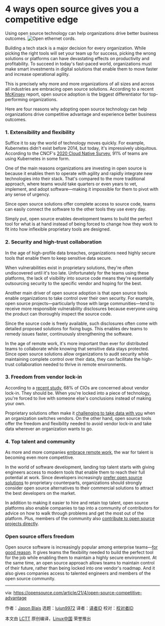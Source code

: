 [#]: subject: (4 ways open source gives you a competitive edge)
[#]: via: (https://opensource.com/article/21/4/open-source-competitive-advantage)
[#]: author: (Jason Blais https://opensource.com/users/jasonblais)
[#]: collector: (lujun9972)
[#]: translator: ( )
[#]: reviewer: ( )
[#]: publisher: ( )
[#]: url: ( )

4 ways open source gives you a competitive edge
======
Using open source technology can help organizations drive better
business outcomes.
![Open ethernet cords.][1]

Building a tech stack is a major decision for every organization. While picking the right tools will set your team up for success, picking the wrong solutions or platforms can have devastating effects on productivity and profitability. To succeed in today's fast-paced world, organizations must make smart investments in digital solutions that enable them to move faster and increase operational agility.

This is precisely why more and more organizations of all sizes and across all industries are embracing open source solutions. According to a recent [McKinsey][2] report, open source adoption is the biggest differentiator for top-performing organizations.

Here are four reasons why adopting open source technology can help organizations drive competitive advantage and experience better business outcomes.

### 1\. Extensibility and flexibility

Suffice it to say the world of technology moves quickly. For example, Kubernetes didn't exist before 2014, but today, it's impressively ubiquitous. According to the CNCF's [2020 Cloud Native Survey][3], 91% of teams are using Kubernetes in some form.

One of the main reasons organizations are investing in open source is because it enables them to operate with agility and rapidly integrate new technologies into their stack. That's compared to the more traditional approach, where teams would take quarters or even years to vet, implement, and adopt software—making it impossible for them to pivot with any sense of urgency.

Since open source solutions offer complete access to source code, teams can easily connect the software to the other tools they use every day.

Simply put, open source enables development teams to build the perfect tool for what is at hand instead of being forced to change how they work to fit into how inflexible proprietary tools are designed.

### 2\. Security and high-trust collaboration

In the age of high-profile data breaches, organizations need highly secure tools that enable them to keep sensitive data secure.

When vulnerabilities exist in proprietary solutions, they're often undiscovered until it's too late. Unfortunately for the teams using these platforms, the lack of visibility into source code means they're essentially outsourcing security to the specific vendor and hoping for the best.

Another main driver of open source adoption is that open source tools enable organizations to take control over their own security. For example, open source projects—particularly those with large communities—tend to receive more responsible vulnerability disclosures because everyone using the product can thoroughly inspect the source code.

Since the source code is freely available, such disclosures often come with detailed proposed solutions for fixing bugs. This enables dev teams to remedy issues faster, continuously strengthening the software.

In the age of remote work, it's more important than ever for distributed teams to collaborate while knowing that sensitive data stays protected. Since open source solutions allow organizations to audit security while maintaining complete control over their data, they can facilitate the high-trust collaboration needed to thrive in remote environments.

### 3\. Freedom from vendor lock-in

According to a [recent study][4], 68% of CIOs are concerned about vendor lock-in. They should be. When you're locked into a piece of technology, you're forced to live with someone else's conclusions instead of making your own.

Proprietary solutions often make it [challenging to take data with you][5] when an organization switches vendors. On the other hand, open source tools offer the freedom and flexibility needed to avoid vendor lock-in and take data wherever an organization wants to go.

### 4\. Top talent and community

As more and more companies [embrace remote work][6], the war for talent is becoming even more competitive.

In the world of software development, landing top talent starts with giving engineers access to modern tools that enable them to reach their full potential at work. Since developers increasingly [prefer open source solutions][7] to proprietary counterparts, organizations should strongly consider open source alternatives to their commercial solutions to attract the best developers on the market.

In addition to making it easier to hire and retain top talent, open source platforms also enable companies to tap into a community of contributors for advice on how to walk through problems and get the most out of the platform. Plus, members of the community also [contribute to open source projects directly][8].

### Open source offers freedom

Open source software is increasingly popular among enterprise teams—[for good reason][9]. It gives teams the flexibility needed to build the perfect tool for the job while enabling them to maintain a highly secure environment. At the same time, an open source approach allows teams to maintain control of their future, rather than being locked into one vendor's roadmap. And it also gives companies access to talented engineers and members of the open source community.

--------------------------------------------------------------------------------

via: https://opensource.com/article/21/4/open-source-competitive-advantage

作者：[Jason Blais][a]
选题：[lujun9972][b]
译者：[译者ID](https://github.com/译者ID)
校对：[校对者ID](https://github.com/校对者ID)

本文由 [LCTT](https://github.com/LCTT/TranslateProject) 原创编译，[Linux中国](https://linux.cn/) 荣誉推出

[a]: https://opensource.com/users/jasonblais
[b]: https://github.com/lujun9972
[1]: https://opensource.com/sites/default/files/styles/image-full-size/public/lead-images/openwires_fromRHT_520_0612LL.png?itok=PqZi55Ab (Open ethernet cords.)
[2]: https://www.mckinsey.com/industries/technology-media-and-telecommunications/our-insights/developer-velocity-how-software-excellence-fuels-business-performance#
[3]: https://www.cncf.io/blog/2020/11/17/cloud-native-survey-2020-containers-in-production-jump-300-from-our-first-survey/
[4]: https://solutionsreview.com/cloud-platforms/flexera-68-percent-of-cios-worry-about-vendor-lock-in-with-public-cloud/
[5]: https://www.computerworld.com/article/3428679/mattermost-makes-case-for-open-source-as-team-messaging-market-booms.html
[6]: https://mattermost.com/blog/tips-for-working-remotely/
[7]: https://opensource.com/article/20/6/open-source-developers-survey
[8]: https://mattermost.com/blog/100-most-popular-mattermost-features-invented-and-contributed-by-our-amazing-open-source-community/
[9]: https://mattermost.com/open-source-advantage/
